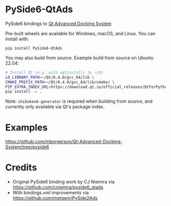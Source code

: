 # PySide6-QtAds
PySide6 bindings to [Qt Advanced Docking System](https://github.com/githubuser0xFFFF/Qt-Advanced-Docking-System)

Pre-built wheels are available for Windows, macOS, and Linux. You can install with:

```
pip install PySide6-QtAds
```

You may also build from source. Example build from source on Ubuntu 22.04:

```bash
# Install Qt (e.g. with aqtinstall) to ~/Qt
LD_LIBRARY_PATH=~/Qt/6.4.0/gcc_64/lib \
CMAKE_PREFIX_PATH=~/Qt/6.4.0/gcc_64/lib/cmake/ \
PIP_EXTRA_INDEX_URL=https://download.qt.io/official_releases/QtForPython/ \
pip install -v .
```

Note: `shiboken6-generator` is required when building from source, and currently only available via Qt's package index.

# Examples
https://github.com/mborgerson/Qt-Advanced-Docking-System/tree/pyside6

# Credits
- Original PySide6 binding work by CJ Niemira via https://github.com/cniemira/pyside6_qtads
- With bindings.xml improvements via https://github.com/metgem/PySide2Ads
